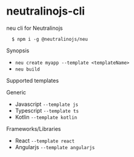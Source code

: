 # neutralinojs-cli

neu cli for Neutralinojs

```
  $ npm i -g @neutralinojs/neu
```

Synopsis

- `neu create myapp --template <templateName>`
- `neu build`

Supported templates

Generic

- Javascript `--template js`
- Typescript `--template ts`
- Kotlin `--template kotlin`

Frameworks/Libraries

- React `--template react`
- Angularjs `--template angularjs`
